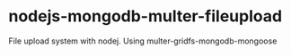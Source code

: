 # nodejs-mongodb-multer-fileupload
File upload system with nodej. Using multer-gridfs-mongodb-mongoose
